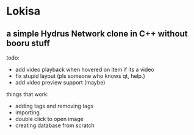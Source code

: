 # Lokisa
## a simple Hydrus Network clone in C++ without booru stuff

todo:
* add video playback when hovered on item if its a video
* fix stupid layout (pls someone who knows qt, help.)
* add video preview support (maybe)

things that work:
* adding tags and removing tags
* importing
* double click to open image
* creating database from scratch
